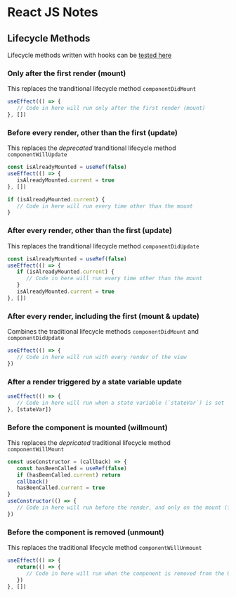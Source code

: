 # React JS Notes


## Lifecycle Methods

Lifecycle methods written with hooks can be [tested here](https://codepen.io/roccop/pen/gOgLGLv)

### Only after the first render (mount)
This replaces the tranditional lifecycle method `componentDidMount`

```js
useEffect(() => {
   // Code in here will run only after the first render (mount)
}, [])
```


### Before every render, other than the first (update)
This replaces the *deprecated* tranditional lifecycle method `componentWillUpdate`

```js
const isAlreadyMounted = useRef(false)
useEffect(() => {
   isAlreadyMounted.current = true
}, [])

if (isAlreadyMounted.current) {
   // Code in here will run every time other than the mount
}
```

### After every render, other than the first (update)
This replaces the tranditional lifecycle method `componentDidUpdate`

```js
const isAlreadyMounted = useRef(false)
useEffect(() => {
   if (isAlreadyMounted.current) {
      // Code in here will run every time other than the mount
   }
   isAlreadyMounted.current = true
}, [])
```


### After every render, including the first (mount & update)
Combines the traditional lifecycle methods `componentDidMount` and `componentDidUpdate`

```js
useEffect(() => {
   // Code in here will run with every render of the view
})
```


### After a render triggered by a state variable update

```js
useEffect(() => {
   // Code in here will run when a state variable (`stateVar`) is set
}, [stateVar])
```



### Before the component is mounted (willmount)
This replaces the *depricated* traditional lifecycle method `componentWillMount`

```js
const useConstructor = (callback) => {
   const hasBeenCalled = useRef(false)
   if (hasBeenCalled.current) return
   callback()
   hasBeenCalled.current = true
}
useConstructor(() => {
   // Code in here will run before the render, and only on the mount (first call)
})
```


### Before the component is removed (unmount)
This replaces the traditional lifecycle method `componentWillUnmount`

```js
useEffect(() => {
   return(() => {
      // Code in here will run when the component is removed from the UI
   })
}, [])
```
